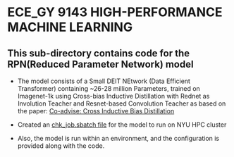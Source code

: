 # ECE_GY 9143 HIGH-PERFORMANCE MACHINE LEARNING 

## This sub-directory contains code for the RPN(Reduced Parameter Network) model

- The model consists of a Small DEIT NEtwork (Data Efficient Transformer) containing ~26-28 million Parameters, trained on Imagenet-1k using Cross-bias Inductive Distillation with Rednet as Involution Teacher and Resnet-based Convolution Teacher as based on the paper: [Co-advise: Cross Inductive Bias Distillation](https://openaccess.thecvf.com/content/CVPR2022/papers/Ren_Co-Advise_Cross_Inductive_Bias_Distillation_CVPR_2022_paper.pdf)

- Created an [chk_job.sbatch file](https://github.com/ayush1399/ECEGY-9143_High-Performance-Machine-Learning_Capstone-Project/blob/dev/models/RPN/chk_job.sbatch) for the model to run on NYU HPC cluster 

- Also, the model is run within an environment, and the configuration is provided along with the code.

